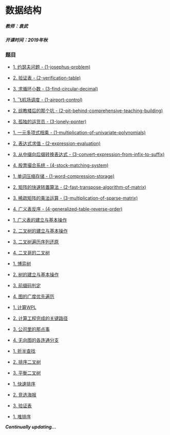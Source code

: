 # 数据结构

##### 教师：袁武

##### 开课时间：2019年秋

### 题目

- [1. 约瑟夫问题 - (1-josephus-problem)](https://github.com/Hyperzsb/BIT/tree/master/2019/data-structure/1-josephus-problem)

- [2. 验证表 - (2-verification-table)](https://github.com/Hyperzsb/BIT/tree/master/2019/data-structure/2-verification-table)
- [3. 求循环小数 - (3-find-circular-decimal)](https://github.com/Hyperzsb/BIT/tree/master/2019/data-structure/3-find-circular-decimal)
- [1. 飞机场调度 - (1-airport-control)](https://github.com/Hyperzsb/BIT/tree/master/2019/data-structure/1-airport-control)
- [2. 综教楼后的那个坑 - (2-pit-behind-comprehensive-teaching-building)](https://github.com/Hyperzsb/BIT/tree/master/2019/data-structure/2-pit-behind-comprehensive-teaching-building)
- [3. 孤独的运货员 - (3-lonely-ponter)](https://github.com/Hyperzsb/BIT/tree/master/2019/data-structure/3-lonely-ponter)
- [1. 一元多项式相乘 - (1-multiplication-of-univariate-polynomials)](https://github.com/Hyperzsb/BIT/tree/master/2019/data-structure/1-multiplication-of-univariate-polynomials)
- [2. 表达式求值 - (2-expression-evaluation)](https://github.com/Hyperzsb/BIT/tree/master/2019/data-structure/2-expression-evaluation)
- [3. 从中缀向后缀转换表达式 - (3-convert-expression-from-infix-to-suffix)](https://github.com/Hyperzsb/BIT/tree/master/2019/data-structure/3-convert-expression-from-infix-to-suffix)
- [4. 股票撮合系统 - (4-stock-matching-system)](https://github.com/Hyperzsb/BIT/tree/master/2019/data-structure/4-stock-matching-system)
- [1.  单词压缩存储 - (1-word-compression-storage)](https://github.com/Hyperzsb/BIT/tree/master/2019/data-structure/1-word-compression-storage)
- [2. 矩阵的快速转置算法 - (2-fast-transpose-algorithm-of-matrix)](https://github.com/Hyperzsb/BIT/tree/master/2019/data-structure/2-fast-transpose-algorithm-of-matrix)
- [3. 稀疏矩阵的乘法运算 - (3-multiplication-of-sparse-matrix)](https://github.com/Hyperzsb/BIT/tree/master/2019/data-structure/3-multiplication-of-sparse-matrix)
- [4. 广义表反序 - (4-generalized-table-reverse-order)](https://github.com/Hyperzsb/BIT/tree/master/2019/data-structure/4-generalized-table-reverse-order)
- [1. 广义表的建立与基本操作]()
- [2. 二叉树的建立与基本操作]()
- [3. 二叉树遍历序列还原]()
- [4. 二叉哥的二叉树]()
- [1. 博弈树]()
- [2. 树的建立与基本操作]()
- [3. 前缀码判定]()
- [4. 图的广度优先遍历]()
- [1. 计算WPL]()
- [2. 计算工程完成的关键路径]()
- [3. 公司里的那点事]()
- [4. 无向图的各连通分支]()
- [1. 折半查找]()
- [2. 排序二叉树]()
- [3. 平衡二叉树]()
- [1. 快速排序]()
- [2. 竞选海报]()
- [3. 验证表]()
- [1. 堆排序]()

***Continually updating...***